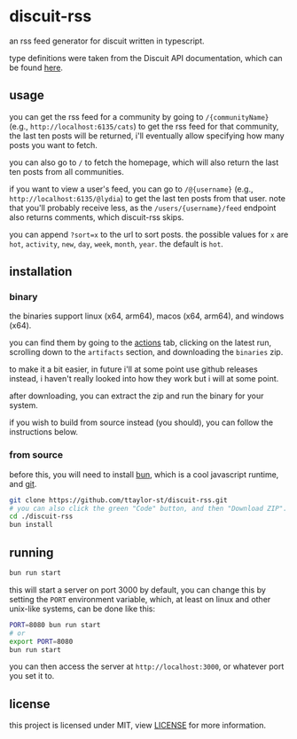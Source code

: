 # discuit-rss

an rss feed generator for discuit written in typescript.

type definitions were taken from the Discuit API documentation, which can be
found [here](https://docs.discuit.net/).

## usage

you can get the rss feed for a community by going to `/{communityName}`
(e.g., `http://localhost:6135/cats`) to get the rss feed for that
community, the last ten posts will be returned, i'll eventually allow
specifying how many posts you want to fetch.

you can also go to `/` to fetch the homepage, which will also return the last
ten posts from all communities.

if you want to view a user's feed, you can go to `/@{username}` (e.g.,
`http://localhost:6135/@lydia`) to get the last ten posts from that
user. note that you'll probably receive less, as the `/users/{username}/feed`
endpoint also returns comments, which discuit-rss skips.

you can append `?sort=x` to the url to sort posts. the possible values for `x`
are `hot`, `activity`, `new`, `day`, `week`, `month`, `year`. the default is
`hot`.

## installation

### binary

the binaries support linux (x64, arm64), macos (x64, arm64), and windows (x64).

you can find them by going to the [actions] tab, clicking on the latest run,
scrolling down to the `artifacts` section, and downloading the `binaries` zip.

to make it a bit easier, in future i'll at some point use github releases
instead, i haven't really looked into how they work but i will at some point.

after downloading, you can extract the zip and run the binary for your system.

if you wish to build from source instead (you should), you can follow the
instructions below.

### from source

before this, you will need to install [bun](https://bun.sh/), which is a
cool javascript runtime, and [git](https://www.git-scm.com/).

```bash
git clone https://github.com/ttaylor-st/discuit-rss.git
# you can also click the green "Code" button, and then "Download ZIP".
cd ./discuit-rss
bun install
```

## running

```bash
bun run start
```

this will start a server on port 3000 by default, you can change this by
setting the `PORT` environment variable, which, at least on linux and other
unix-like systems, can be done like this:

```bash
PORT=8080 bun run start
# or
export PORT=8080
bun run start
```

you can then access the server at `http://localhost:3000`, or whatever port you
set it to.



## license

this project is licensed under MIT, view [LICENSE](./LICENSE) for more
information.


[actions]: https://github.com/ttaylor-st/discuit-rss/actions
